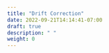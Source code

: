 ```yaml
---
title: "Drift Correction"
date: 2022-09-21T14:14:41-07:00
draft: true
description: " "
weight: 0
---
```


